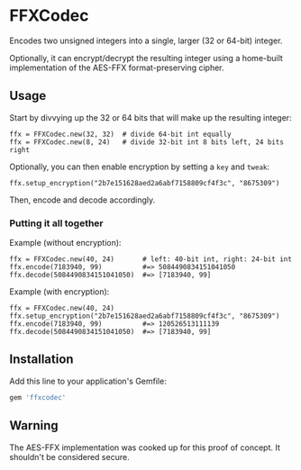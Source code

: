 # FFXCodec

Encodes two unsigned integers into a single, larger (32 or 64-bit) integer.

Optionally, it can encrypt/decrypt the resulting integer using a home-built implementation of the AES-FFX format-preserving cipher.

## Usage

Start by divvying up the 32 or 64 bits that will make up the resulting integer:

    ffx = FFXCodec.new(32, 32)  # divide 64-bit int equally
    ffx = FFXCodec.new(8, 24)   # divide 32-bit int 8 bits left, 24 bits right

Optionally, you can then enable encryption by setting a `key` and `tweak`:

    ffx.setup_encryption("2b7e151628aed2a6abf7158809cf4f3c", "8675309")

Then, encode and decode accordingly.

### Putting it all together

Example (without encryption):

    ffx = FFXCodec.new(40, 24)       # left: 40-bit int, right: 24-bit int
    ffx.encode(7183940, 99)          #=> 5084490834151041050
    ffx.decode(5084490834151041050)  #=> [7183940, 99]

Example (with encryption):

    ffx = FFXCodec.new(40, 24)
    ffx.setup_encryption("2b7e151628aed2a6abf7158809cf4f3c", "8675309")
    ffx.encode(7183940, 99)          #=> 120526513111139
    ffx.decode(5084490834151041050)  #=> [7183940, 99]

## Installation

Add this line to your application's Gemfile:

```ruby
gem 'ffxcodec'
```

## Warning

The AES-FFX implementation was cooked up for this proof of concept. It shouldn't be considered secure.

